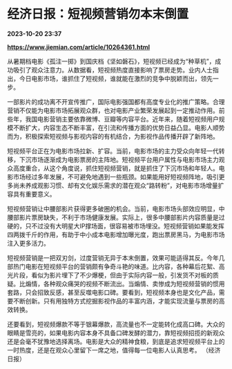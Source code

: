 # 经济日报：短视频营销勿本末倒置

**2023-10-20 23:37**

**https://www.jiemian.com/article/10264361.html**

从暑期档电影《孤注一掷》到国庆档《坚如磐石》，短视频已经成为“种草机”，成功吸引了观众注意力。从数据看，短视频热度直接影响了票房走势。业内人士指出，今日电影市场，谁抓住了短视频，谁就能在激烈的竞争中脱颖而出，领先一步。

一部影片的成功离不开宣传推广，国际电影强国都有高度专业化的推广策略。合理营销不仅能为电影市场拓展观众群，也对电影产业繁荣发展起到一定推动作用。前些年，我国电影营销主要依靠微博、豆瓣等内容平台。近年来，随着短视频用户规模不断扩大，内容生态不断丰富，在引流和传播方面的优势日益凸显。电影人顺势而为，积极探索短视频与影视内容的有机结合，为影视作品传播开辟了新阵地。

短视频平台正在为电影市场拉新、扩容。当前，电影市场的主力受众向年轻一代转移，下沉市场逐渐成为电影票房的主阵地。短视频平台用户属性与电影市场主力观众高度重合，从这个角度说，抓住短视频营销，就是抓住了下沉市场和年轻人。电影市场经过多年发展，不可避免地遇到一些瓶颈。如果能用好短视频阵地，吸引更多尚未养成观影习惯、却有文化娱乐需求的潜在观众“路转粉”，对电影市场增量扩容具有重要意义。

短视频营销让中腰部影片获得更多破圈的机会。当前，电影市场头部效应明显，中腰部影片票房缺失，不利于市场健康发展。实际上，很多中腰部影片内容质量是过硬的，只不过没有大明星大IP撑场面，很容易被市场埋没。短视频营销如果能发挥四两拨千斤的作用，有助于中小成本电影增加曝光度，跑出票房黑马，为电影市场注入更多活力。

短视频营销是一把双刃剑，过度营销无异于本末倒置，效果可能适得其反。今年几部热门电影在短视频平台的营销颇有争奇斗艳的味道。比内容，各种幕后花絮、高光片段，看似为影片埋下了不少爆梗，但由于实际内容一般，引发货不对板的质疑。比煽情，各种观众痛哭的视频不断流出。当煽情、卖惨成为短视频营销的惯用套路，只会招致反感，甚至反噬电影口碑。要看到，短视频本身也是文化产品，需要不断创新。只有用独特方式挖掘影视作品的丰富内涵，才能实现流量与票房的高效转换。

还要看到，短视频爆款不等于银幕爆款，高流量也不一定能转化成高口碑。大众的眼睛是雪亮的，如果电影内容本身不具备口碑发酵的潜力，靠短视频招揽的新观众还是会毫不犹豫地选择离场。电影是大众的精神食粮，到底是追求短视频平台上的一时热度，还是在观众心里留下一席之地，值得每一位电影人认真思考。 （经济日报）